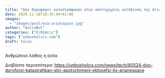 ```yaml
---
title: "Δύο δορυφόροι καταστράφηκαν στην αποτυχημένη εκτόξευση της Arianespace"
date: 2020-11-18T10:35:44+01:00
images:
  - "images/post/esa-arianspace.jpg"
author: "AstroBot"
categories: ["Ειδήσεις"]
tags: ["unboxholics.com"]
draft: false
---
```


Ανθρώπινο λάθος η αιτία

Διαβάστε περισσότερα: https://unboxholics.com/news/tech/80524-dyo-doryforoi-katastrafikan-stin-apotychimeni-ektoxefsi-tis-arianespace
